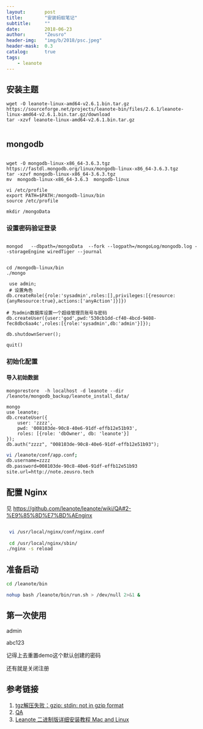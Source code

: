 ```yaml
---
layout:       post
title:        "安装蚂蚁笔记"
subtitle:     ""
date:         2018-06-23
author:       "Zeusro"
header-img:   "img/b/2018/psc.jpeg"
header-mask:  0.3
catalog:      true
tags:
    - leanote
---
```


## 安装主题

```
wget -O leanote-linux-amd64-v2.6.1.bin.tar.gz https://sourceforge.net/projects/leanote-bin/files/2.6.1/leanote-linux-amd64-v2.6.1.bin.tar.gz/download
tar -xzvf leanote-linux-amd64-v2.6.1.bin.tar.gz


```


## mongodb

```

wget -O mongodb-linux-x86_64-3.6.3.tgz https://fastdl.mongodb.org/linux/mongodb-linux-x86_64-3.6.3.tgz
tar -xzvf mongodb-linux-x86_64-3.6.3.tgz
mv  mongodb-linux-x86_64-3.6.3  mongodb-linux

vi /etc/profile
export PATH=$PATH:/mongodb-linux/bin
source /etc/profile

mkdir /mongoData

```

### 设置密码验证登录
```

mongod   --dbpath=/mongoData  --fork --logpath=/mongoLog/mongodb.log --storageEngine wiredTiger --journal


cd /mongodb-linux/bin            
./mongo   

 use admin;
 # 设置角色
db.createRole({role:'sysadmin',roles:[],privileges:[{resource:{anyResource:true},actions:['anyAction']}]})   

# 为admin数据库设置一个超级管理员账号与密码 
db.createUser({user:'god',pwd:'530cb1dd-cf40-4bcd-9408-fec8dbc6aa4c',roles:[{role:'sysadmin',db:'admin'}]});    

db.shutdownServer();  

quit()
```

### 初始化配置


#### 导入初始数据

```
mongorestore  -h localhost -d leanote --dir /leanote/mongodb_backup/leanote_install_data/

mongo
use leanote;
db.createUser({
    user: 'zzzz',
    pwd: '008103de-90c8-40e6-91df-effb12e51b93',
    roles: [{role: 'dbOwner', db: 'leanote'}]
});
db.auth("zzzz", "008103de-90c8-40e6-91df-effb12e51b93");

```

```bash
vi /leanote/conf/app.conf;
db.username=zzzz 
db.password=008103de-90c8-40e6-91df-effb12e51b93 
site.url=http://note.zeusro.tech
```

## 配置 Nginx

见
https://github.com/leanote/leanote/wiki/QA#2-%E9%85%8D%E7%BD%AEnginx

```bash

 vi /usr/local/nginx/conf/nginx.conf
 
 cd /usr/local/nginx/sbin/
./nginx -s reload
```

## 准备启动

```bash
cd /leanote/bin

nohup bash /leanote/bin/run.sh > /dev/null 2>&1 &


```

## 第一次使用

admin

abc123

记得上去重置demo这个默认创建的密码

还有就是关闭注册

## 参考链接

1. [tgz解压失败：gzip: stdin: not in gzip format](https://www.jianshu.com/p/660e8c5a3307)
2. [QA](https://github.com/leanote/leanote/wiki/QA)
3. [Leanote 二进制版详细安装教程 Mac and Linux](https://github.com/leanote/leanote/wiki/Leanote-%E4%BA%8C%E8%BF%9B%E5%88%B6%E7%89%88%E8%AF%A6%E7%BB%86%E5%AE%89%E8%A3%85%E6%95%99%E7%A8%8B----Mac-and-Linux)
